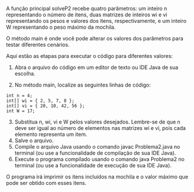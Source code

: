 A função principal solveP2 recebe quatro parâmetros: um inteiro n representando o número de itens, duas matrizes de inteiros wi e vi representando os pesos e valores dos itens, respectivamente, e um inteiro W representando o peso máximo da mochila.

O método main é onde você pode alterar os valores dos parâmetros para testar diferentes cenários.

Aqui estão as etapas para executar o código para diferentes valores:

1. Abra o arquivo do código em um editor de texto ou IDE Java de sua escolha.

2. No método main, localize as seguintes linhas de código:

```
int n = 4;
int[] wi = { 2, 5, 7, 8 };
int[] vi = { 20, 10, 42, 56 };
int W = 17;
```

3. Substitua n, wi, vi e W pelos valores desejados. Lembre-se de que n deve ser igual ao número de elementos nas matrizes wi e vi, pois cada elemento representa um item.
4. Salve o arquivo.
5. Compile o arquivo Java usando o comando javac Problema2.java no terminal (ou use a funcionalidade de compilação de sua IDE Java).
6. Execute o programa compilado usando o comando java Problema2 no terminal (ou use a funcionalidade de execução de sua IDE Java).

O programa irá imprimir os itens incluídos na mochila e o valor máximo que pode ser obtido com esses itens.
